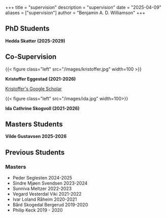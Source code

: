 +++
title = "supervision"
description = "supervision"
date = "2025-04-09"
aliases = ["supervision"]
author = "Benjamin A. D. Williamson"
+++

## PhD Students

**Hedda Skatter (2025-2029)**


## Co-Supervision
 
{{< figure class="left" src="/images/kristoffer.jpg" width=100 >}}

 **Kristoffer Eggestad (2021-2026)**

[Kristoffer's Google Scholar](https://scholar.google.com/citations?user=Rxlk0nkAAAAJ&hl=no)

{{< figure class="left" src="/images/ida.jpg" width=100>}}

**Ida Cathrine Skogvoll (2021-2026)**


## Masters Students 

**Vilde Gustavsen 2025-2026**


## Previous Students


### Masters

- Peder Seglesten 2024-2025
- Sindre Mjøen Svendsen 2023-2024
- Sunniva Meltzer 2022-2023
- Vegard Vesterdal Viki 2021-2022
- Ivar Loland Råheim 2020-2021
- Bård Skogedal Bergerud 2019-2020
- Philip Keck 2019 - 2020
